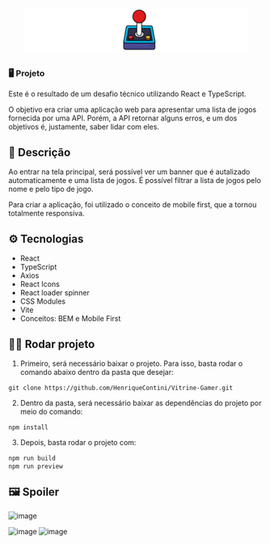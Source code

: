 <h1 align="center"><img src='./src/assets/logo.png'></h1>

### 🖥️ Projeto

Este é o resultado de um desafio técnico utilizando React e TypeScript. 

O objetivo era criar uma aplicação web para apresentar uma lista de jogos fornecida por uma API.
Porém, a API retornar alguns erros, e um dos objetivos é, justamente, saber lidar com eles.

## 📝 Descrição

Ao entrar na tela principal, será possível ver um banner que é autalizado automaticamente e uma lista de jogos. É possível filtrar a lista de jogos pelo nome e pelo tipo de jogo.

Para criar a aplicação, foi utilizado o conceito de mobile first, que a tornou totalmente responsiva.

## ⚙️ Tecnologias

- React
- TypeScript
- Axios
- React Icons
- React loader spinner
- CSS Modules
- Vite
- Conceitos: BEM e Mobile First

## 🏃‍♂️ Rodar projeto

1. Primeiro, será necessário baixar o projeto. Para isso, basta rodar o comando abaixo dentro da pasta que desejar:

```
git clone https://github.com/HenriqueContini/Vitrine-Gamer.git
```

2. Dentro da pasta, será necessário baixar as dependências do projeto por meio do comando:

```
npm install
```

3. Depois, basta rodar o projeto com:

```
npm run build
npm run preview
```

## 🖼️ Spoiler
![image](https://github.com/HenriqueContini/Vitrine-Gamer/assets/81761545/c501991f-d5b7-4185-82ee-fe4d4110985e)

![image](https://github.com/HenriqueContini/Vitrine-Gamer/assets/81761545/7390d2f8-74ec-4988-a03f-4caa2b5d6471)
![image](https://github.com/HenriqueContini/Vitrine-Gamer/assets/81761545/fc37c0c8-87f3-4056-91c5-78403e77a9a8)

